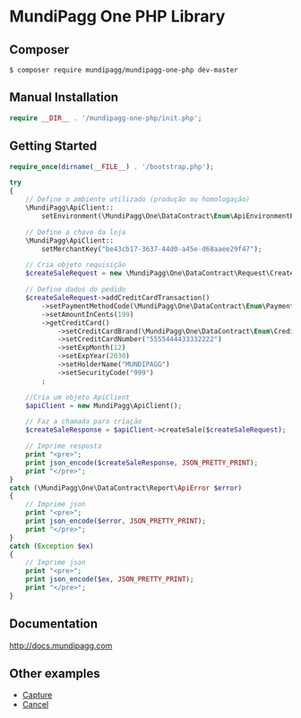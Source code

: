 # MundiPagg One PHP Library

## Composer

    $ composer require mundipagg/mundipagg-one-php dev-master

## Manual Installation

```php
require __DIR__ . '/mundipagg-one-php/init.php';
```

## Getting Started

```php
require_once(dirname(__FILE__) . '/bootstrap.php');

try
{
    // Define o ambiente utilizado (produção ou homologação)
    \MundiPagg\ApiClient::
        setEnvironment(\MundiPagg\One\DataContract\Enum\ApiEnvironmentEnum::STAGING);

    // Define a chave da loja
    \MundiPagg\ApiClient::
        setMerchantKey("be43cb17-3637-44d0-a45e-d68aaee29f47");

    // Cria objeto requisição
    $createSaleRequest = new \MundiPagg\One\DataContract\Request\CreateSaleRequest();

    // Define dados do pedido
    $createSaleRequest->addCreditCardTransaction()
        ->setPaymentMethodCode(\MundiPagg\One\DataContract\Enum\PaymentMethodEnum::SIMULATOR)
        ->setAmountInCents(199)
        ->getCreditCard()
            ->setCreditCardBrand(\MundiPagg\One\DataContract\Enum\CreditCardBrandEnum::MASTERCARD)
            ->setCreditCardNumber("5555444433332222")
            ->setExpMonth(12)
            ->setExpYear(2030)
            ->setHolderName("MUNDIPAGG")
            ->setSecurityCode("999")
        ;

    //Cria um objeto ApiClient
    $apiClient = new MundiPagg\ApiClient();

    // Faz a chamada para criação
    $createSaleResponse = $apiClient->createSale($createSaleRequest);

    // Imprime resposta
    print "<pre>";
    print json_encode($createSaleResponse, JSON_PRETTY_PRINT);
    print "</pre>";
}
catch (\MundiPagg\One\DataContract\Report\ApiError $error)
{
    // Imprime json
    print "<pre>";
    print json_encode($error, JSON_PRETTY_PRINT);
    print "</pre>";
}
catch (Exception $ex)
{
    // Imprime json
    print "<pre>";
    print json_encode($ex, JSON_PRETTY_PRINT);
    print "</pre>";
}

```

## Documentation

  http://docs.mundipagg.com
  
## Other examples

* [Capture](https://github.com/mundipagg/mundipagg-one-php/wiki/Capture-method)
* [Cancel](https://github.com/mundipagg/mundipagg-one-php/wiki/Cancel-method)
